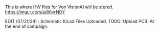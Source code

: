 This is where HW files for Von VisionAI will be stored. https://imgur.com/a/86vrNDY

EDIT (07/21/24) : Schematic Kicad Files Uploaded.
TODO: Upload PCB. At the end of campaign.
